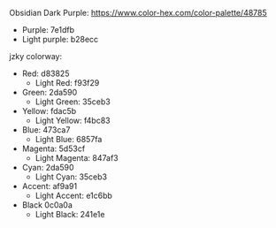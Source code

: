 Obsidian Dark Purple: https://www.color-hex.com/color-palette/48785
- Purple: 7e1dfb
- Light purple: b28ecc

jzky colorway:
- Red: d83825
	- Light Red: f93f29
- Green: 2da590
	- Light Green: 35ceb3
- Yellow: fdac5b
	- Light Yellow: f4bc83
- Blue: 473ca7
	- Light Blue: 6857fa
- Magenta: 5d53cf
	- Light Magenta: 847af3
- Cyan: 2da590
	- Light Cyan: 35ceb3
- Accent: af9a91
	- Light Accent: e1c6bb
- Black 0c0a0a
	- Light Black: 241e1e


